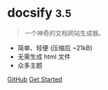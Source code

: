 # docsify <small>3.5</small>
> 一个神奇的文档网站生成器。
- 简单、轻便 (压缩后 ~21kB)
- 无需生成 html 文件
- 众多主题

[GitHub](https://github.com/docsifyjs/docsify/)
[Get Started](#docs)